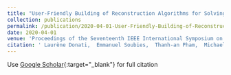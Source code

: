 ```yaml
---
title: "User-Friendly Building of Reconstruction Algorithms for Solving Inverse Problems"
collection: publications
permalink: /publication/2020-04-01-User-Friendly-Building-of-Reconstruction-Algorithms-for-Solving-Inverse-Problems
date: 2020-04-01
venue: 'Proceedings of the Seventeenth IEEE International Symposium on Biomedical Imaging (ISBI&apos;20)'
citation: ' Laurène Donati,  Emmanuel Soubies,  Thanh-an Pham,  Michael Unser, &quot;User-Friendly Building of Reconstruction Algorithms for Solving Inverse Problems.&quot; Proceedings of the Seventeenth IEEE International Symposium on Biomedical Imaging (ISBI&amp;apos;20), 2020.'
---
```

Use [Google Scholar](https://scholar.google.com/scholar?q=User+Friendly+Building+of+Reconstruction+Algorithms+for+Solving+Inverse+Problems){:target="_blank"} for full citation